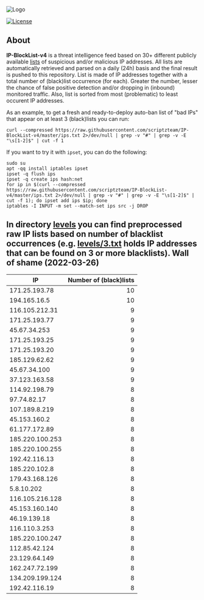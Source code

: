 ![Logo](https://i.imgur.com/PyKLAe7.png)

[![License](https://img.shields.io/badge/license-The_Unlicense-red.svg)](https://unlicense.org/)

About
----

**IP-BlockList-v4** is a threat intelligence feed based on 30+ different publicly available [lists](https://github.com/stamparm/maltrail) of suspicious and/or malicious IP addresses. All lists are automatically retrieved and parsed on a daily (24h) basis and the final result is pushed to this repository. List is made of IP addresses together with a total number of (black)list occurrence (for each). Greater the number, lesser the chance of false positive detection and/or dropping in (inbound) monitored traffic. Also, list is sorted from most (problematic) to least occurent IP addresses.

As an example, to get a fresh and ready-to-deploy auto-ban list of "bad IPs" that appear on at least 3 (black)lists you can run:

```
curl --compressed https://raw.githubusercontent.com/scriptzteam/IP-BlockList-v4/master/ips.txt 2>/dev/null | grep -v "#" | grep -v -E "\s[1-2]$" | cut -f 1
```

If you want to try it with `ipset`, you can do the following:

```
sudo su
apt -qq install iptables ipset
ipset -q flush ips
ipset -q create ips hash:net
for ip in $(curl --compressed https://raw.githubusercontent.com/scriptzteam/IP-BlockList-v4/master/ips.txt 2>/dev/null | grep -v "#" | grep -v -E "\s[1-2]$" | cut -f 1); do ipset add ips $ip; done
iptables -I INPUT -m set --match-set ips src -j DROP
```

In directory [levels](levels) you can find preprocessed raw IP lists based on number of blacklist occurrences (e.g. [levels/3.txt](levels/3.txt) holds IP addresses that can be found on 3 or more blacklists).
Wall of shame (2022-03-26)
----

|IP|Number of (black)lists|
|---|--:|
171.25.193.78|10
194.165.16.5|10
116.105.212.31|9
171.25.193.77|9
45.67.34.253|9
171.25.193.25|9
171.25.193.20|9
185.129.62.62|9
45.67.34.100|9
37.123.163.58|9
114.92.198.79|8
97.74.82.17|8
107.189.8.219|8
45.153.160.2|8
61.177.172.89|8
185.220.100.253|8
185.220.100.255|8
192.42.116.13|8
185.220.102.8|8
179.43.168.126|8
5.8.10.202|8
116.105.216.128|8
45.153.160.140|8
46.19.139.18|8
116.110.3.253|8
185.220.100.247|8
112.85.42.124|8
23.129.64.149|8
162.247.72.199|8
134.209.199.124|8
192.42.116.19|8
